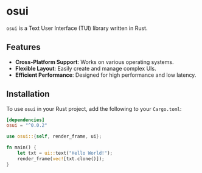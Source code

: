 # osui

`osui` is a Text User Interface (TUI) library written in Rust. 

## Features

- **Cross-Platform Support**: Works on various operating systems.
- **Flexible Layout**: Easily create and manage complex UIs.
- **Efficient Performance**: Designed for high performance and low latency.

## Installation

To use `osui` in your Rust project, add the following to your `Cargo.toml`:

```toml
[dependencies]
osui = "^0.0.2"
```

```rust
use osui::{self, render_frame, ui};

fn main() {
    let txt = ui::text("Hello World!");
    render_frame(vec![txt.clone()]);
}

```

